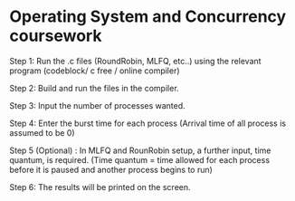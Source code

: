 # Operating System and Concurrency coursework

Step 1: Run the .c files (RoundRobin, MLFQ, etc..) using the relevant program (codeblock/ c free / online compiler)

Step 2: Build and run the files in the compiler.

Step 3: Input the number of processes wanted.

Step 4: Enter the burst time for each process (Arrival time of all process is assumed to be 0)

Step 5 (Optional) : In MLFQ and RounRobin setup, a further input, time quantum, is required. (Time quantum = time allowed for each process before it is paused and another process begins to run)

Step 6: The results will be printed on the screen.
